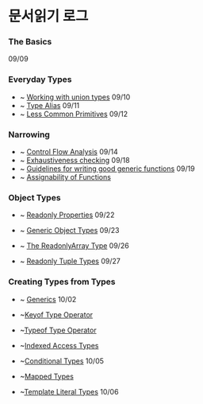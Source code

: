 # 문서읽기 로그

### The Basics

09/09

### Everyday Types

- ~ [Working with union types](https://www.typescriptlang.org/docs/handbook/2/everyday-types.html#working-with-union-types) 09/10
- ~ [Type Alias](https://www.typescriptlang.org/docs/handbook/2/everyday-types.html#type-aliases) 09/11
- ~ [Less Common Primitives](https://www.typescriptlang.org/docs/handbook/2/everyday-types.html#less-common-primitives) 09/12

### Narrowing

- ~ [Control Flow Analysis](https://www.typescriptlang.org/docs/handbook/2/narrowing.html#control-flow-analysis) 09/14
- ~ [Exhaustiveness checking](https://www.typescriptlang.org/docs/handbook/2/narrowing.html#exhaustiveness-checking) 09/18
- ~ [Guidelines for writing good generic functions](https://www.typescriptlang.org/docs/handbook/2/functions.html#guidelines-for-writing-good-generic-functions) 09/19
- ~ [Assignability of Functions](https://www.typescriptlang.org/docs/handbook/2/functions.html#assignability-of-functions)

### Object Types

- ~ [Readonly Properties](https://www.typescriptlang.org/docs/handbook/2/objects.html#readonly-properties) 09/22
- ~ [Generic Object Types](https://www.typescriptlang.org/docs/handbook/2/objects.html#generic-object-types) 09/23

- ~ [The ReadonlyArray Type](https://www.typescriptlang.org/docs/handbook/2/objects.html#the-readonlyarray-type) 09/26

- ~ [Readonly Tuple Types](https://www.typescriptlang.org/docs/handbook/2/objects.html#readonly-tuple-types) 09/27

### Creating Types from Types

- ~ [Generics](https://www.typescriptlang.org/docs/handbook/2/generics.html) 10/02

- ~[Keyof Type Operator](https://www.typescriptlang.org/docs/handbook/2/keyof-types.html)

- ~[Typeof Type Operator](https://www.typescriptlang.org/docs/handbook/2/typeof-types.html)

- ~[Indexed Access Types](https://www.typescriptlang.org/docs/handbook/2/indexed-access-types.html)

- ~[Conditional Types](https://www.typescriptlang.org/docs/handbook/2/conditional-types.html) 10/05

- ~[Mapped Types](https://www.typescriptlang.org/docs/handbook/2/mapped-types.html)

- ~[Template Literal Types](https://www.typescriptlang.org/docs/handbook/2/template-literal-types.html) 10/06
